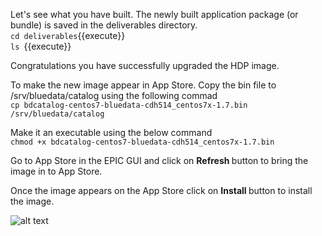 Let's see what you have built.
The newly built application package (or bundle) is saved in the deliverables directory. 
<br>`cd deliverables`{{execute}}
<br>`ls `{{execute}}

Congratulations you have successfully upgraded the HDP image.

To make the new image appear in App Store.
Copy the bin file to /srv/bluedata/catalog using the following commad
<br>`cp bdcatalog-centos7-bluedata-cdh514_centos7x-1.7.bin /srv/bluedata/catalog`

Make it an executable using the below command
<br>`chmod +x bdcatalog-centos7-bluedata-cdh514_centos7x-1.7.bin`

Go to App Store in the EPIC GUI and click on <b>Refresh </b>button to bring the image in to App Store.

Once the image appears on the App Store click on <b>Install </b> button to install the image.

![alt text](https://dzf8vqv24eqhg.cloudfront.net/userfiles/7467/9720/ckfinder/images/AppWorkbench/Walkthrough/example_3.jpg)

